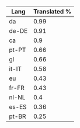 | Lang | Translated % |
| --- | --- |
| da | 0.99 |
| de-DE | 0.91 |
| ca | 0.9 |
| pt-PT | 0.66 |
| gl | 0.66 |
| it-IT | 0.58 |
| eu | 0.43 |
| fr-FR | 0.43 |
| nl-NL | 0.4 |
| es-ES | 0.36 |
| pt-BR | 0.25 |
